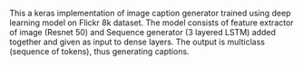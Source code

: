 This a keras implementation of image caption generator trained using deep learning model on Flickr 8k dataset. The model consists of feature extractor of image (Resnet 50) and Sequence generator (3 layered LSTM) added together and given as input to dense layers. The output is multiclass (sequence of tokens), thus generating captions.   
